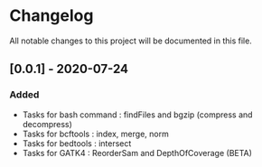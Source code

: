 # Changelog

All notable changes to this project will be documented in this file.

## [0.0.1] - 2020-07-24

### Added

- Tasks for bash command : findFiles and bgzip (compress and decompress)
- Tasks for bcftools : index, merge, norm
- Tasks for bedtools : intersect
- Tasks for GATK4 : ReorderSam and DepthOfCoverage (BETA)
